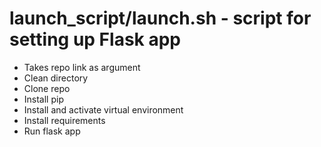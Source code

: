 # launch_script/launch.sh - script for setting up Flask app

- Takes repo link as argument
- Clean directory
- Clone repo
- Install pip
- Install and activate virtual environment
- Install requirements
- Run flask app
